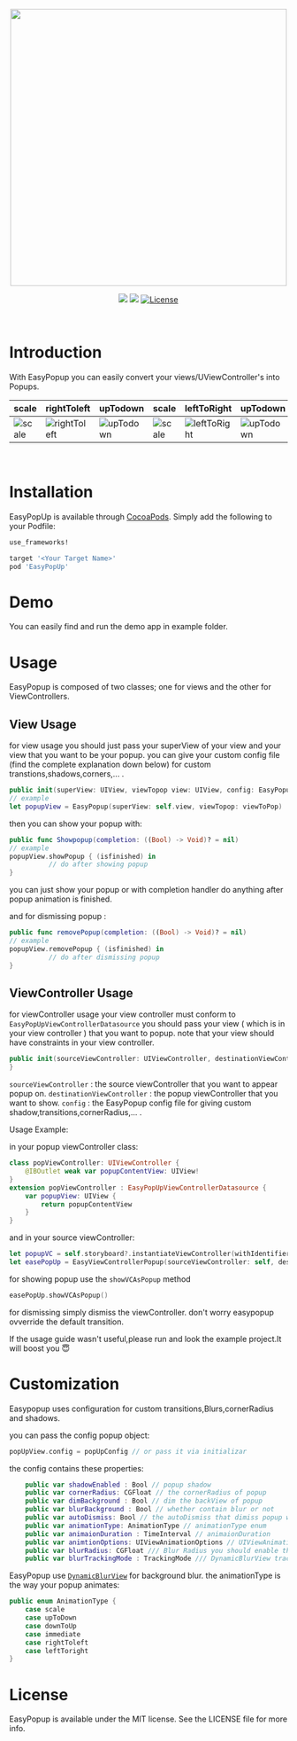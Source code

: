<p align="center">
	<img src="https://github.com/mohammadZ74/EasyPopUp/blob/master/EasyPopUp/Assets/1.png" width="500">
</p>
<p align="center">
    <img src="https://img.shields.io/badge/Swift-4.2-green.svg" />
        <img src="https://img.shields.io/badge/platform-ios-green.svg" />
    <a href="https://opensource.org/licenses/MIT">
      <img src="https://img.shields.io/badge/License-MIT-yellow.svg" alt="License" />
    </a>
</p>
<p>&nbsp;</p>

# Introduction

With EasyPopup you can easily convert your views/UViewController's into Popups.


scale | rightToleft | upTodown | scale | leftToRight | upTodown
--- | --- | --- | --- | --- | ---
![scale](https://github.com/mohammadZ74/EasyPopUp/blob/master/EasyPopUp/Assets/scale.gif) | ![rightToleft](https://github.com/mohammadZ74/EasyPopUp/blob/master/EasyPopUp/Assets/rightToleft.gif) | ![upTodown](https://github.com/mohammadZ74/EasyPopUp/blob/master/EasyPopUp/Assets/upToDown.gif) | ![scale](https://github.com/mohammadZ74/EasyPopUp/blob/master/EasyPopUp/Assets/vcScale.gif) | ![leftToRight](https://github.com/mohammadZ74/EasyPopUp/blob/master/EasyPopUp/Assets/VCLeftToRight.gif) | ![upTodown](https://github.com/mohammadZ74/EasyPopUp/blob/master/EasyPopUp/Assets/vcUpToDown.gif)






<p>&nbsp;</p>

# Installation

EasyPopUp is available through [CocoaPods](https://cocoapods.org/pods/EasyPopUp). Simply add the following to your Podfile:

```ruby
use_frameworks!

target '<Your Target Name>'
pod 'EasyPopUp'
```

# Demo
You can easily find and run the demo app in example folder.

# Usage
EasyPopup is composed of two classes; one for views and the other for ViewControllers.
## View Usage

for view usage you should just pass your superView of your view and your view that you want to be your popup.
you can give your custom config file (find the complete explanation down below) for custom transtions,shadows,corners,... .

```swift
public init(superView: UIView, viewTopop view: UIView, config: EasyPopupConfig = default)
// example
let popupView = EasyPopup(superView: self.view, viewTopop: viewToPop)
```

then you can show your popup with:

```swift
public func Showpopup(completion: ((Bool) -> Void)? = nil)
// example 
popupView.showPopup { (isfinished) in
          // do after showing popup 
}
```
you can just show your popup or with completion handler do anything after popup animation is finished.

and for dismissing popup :

```swift
public func removePopup(completion: ((Bool) -> Void)? = nil)
// example 
popupView.removePopup { (isfinished) in
          // do after dismissing popup 
}
```
## ViewController Usage
for viewController usage your view controller must conform to `EasyPopUpViewControllerDatasource`
you should pass your view ( which is in your view controller ) that you want to popup.
note that your view should have constraints in your view controller.
```swift
public init(sourceViewController: UIViewController, destinationViewController: UIViewController, config: EasyPopupConfig = default)
}
```
`sourceViewController` : the source viewController that you want to appear popup on.
`destinationViewController` : the popup viewController that you want to show.
`config` : the EasyPopup config file for giving custom shadow,transitions,cornerRadius,... .

Usage Example:

in your popup viewController class: 

```swift
class popViewController: UIViewController {
    @IBOutlet weak var popupContentView: UIView!
}
extension popViewController : EasyPopUpViewControllerDatasource {
    var popupView: UIView {
        return popupContentView
    }
}
```
and in your source viewController:
```swift
let popupVC = self.storyboard?.instantiateViewController(withIdentifier: "popViewController") as! popViewController
let easePopUp = EasyViewControllerPopup(sourceViewController: self, destinationViewController: popupVC )
```
for showing popup use the `showVCAsPopup` method
```swift
easePopUp.showVCAsPopup()
```
for dismissing simply dismiss the viewController. don't worry easypopup ovverride the default transition.

If the usage guide wasn't useful,please run and look the example project.It will boost you 😇

# Customization

Easypopup uses configuration for custom transitions,Blurs,cornerRadius and shadows.

you can pass the config popup object:
```swift
popUpView.config = popUpConfig // or pass it via initializar  
```
the config contains these properties:
```swift
    public var shadowEnabled : Bool // popup shadow
    public var cornerRadius: CGFloat // the cornerRadius of popup
    public var dimBackground : Bool // dim the backView of popup
    public var blurBackground : Bool // whether contain blur or not
    public var autoDismiss: Bool // the autoDismiss that dimiss popup when clicking on outside of view
    public var animationType: AnimationType // animationType enum
    public var animaionDuration : TimeInterval // animaionDuration
    public var animtionOptions: UIViewAnimationOptions // UIViewAnimationOptions
    public var blurRadius: CGFloat /// Blur Radius you should enable the blurBackground variable to work
    public var blurTrackingMode : TrackingMode /// DynamicBlurView trackingMode
```
EasyPopup use [`DynamicBlurView`](https://github.com/KyoheiG3/DynamicBlurView) for background blur.
the animationType is the way your popup animates:
```swift
public enum AnimationType {
    case scale
    case upToDown
    case downToUp
    case immediate
    case rightToleft
    case leftToright
}
```

# License

EasyPopup is available under the MIT license. See the LICENSE file for more info.
